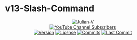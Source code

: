 # v13-Slash-Command

<p align="center">
 <a href="https://www.youtube.com/julianv?sub_confirmation=1"><img title="Julian-V" src="https://avatars.githubusercontent.com/u/102874804?v=4"></a><br>
 <a href="https://www.youtube.com/julianv?sub_confirmation=1"><img title="YouTube Channel Subscribers" src="https://img.shields.io/youtube/channel/subscribers/UC8QPaA8hLDhroGdBtAImmbQ"></a><br>
 <!-- <a href="https://www.youtube.com/julianv?sub_confirmation=1"><img title="Author" src="https://img.shields.io/github/package-json/author/julianv22/v13-Slash-Command?logo=webauthn&label=Author&labelColor=blue&color=red"></a>
 <a href="https://github.com/julianv22/v13-Slash-Command/blob/main/package.json"><img title="Name" src="https://img.shields.io/github/package-json/name/julianv22/v13-Slash-Command?logo=github&label=Name"></a> -->
 <a href="https://github.com/julianv22/v13-Slash-Command/blob/main/package.json"><img title="Version" src="https://img.shields.io/github/package-json/version/julianv22/v13-Slash-Command?logo=loopback&label=Ver&labelColor=black&color=purple"></a>
 <a href="LICENSE"><img title="License" src="https://img.shields.io/github/license/julianv22/v13-Slash-Command?logo=atom&label=License"></a> 
 <a href="#v13-slash-command"><img title="Commits" src="https://img.shields.io/github/commit-activity/t/julianv22/v13-Slash-Command?logo=git&label=Commits"></a>
 <a href="https://github.com/julianv22/v13-Slash-Command/commits/main"><img title="Last Commit" src="https://img.shields.io/github/last-commit/julianv22/v13-Slash-Command?logo=codacy&logoColor=blue&label=Last%20Commit"></a>
 <!-- <a href="#"><img title="Release" src="https://img.shields.io/github/v/release/julianv22/v13-Slash-Command"></a>
 <a href="#"><img title="Downloads" src="https://img.shields.io/github/downloads/julianv22/v13-Slash-Command/total"></a> -->
</p>
